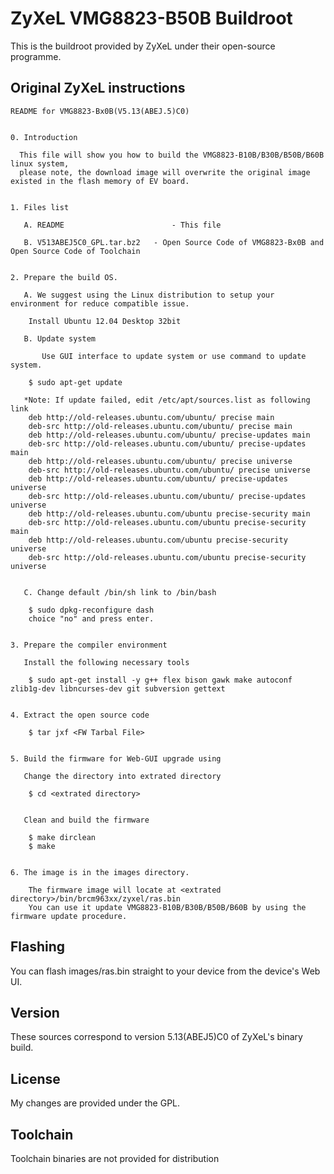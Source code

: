 # ZyXeL VMG8823-B50B Buildroot

This is the buildroot provided by ZyXeL under their open-source programme.

## Original ZyXeL instructions
```
README for VMG8823-Bx0B(V5.13(ABEJ.5)C0)


0. Introduction

  This file will show you how to build the VMG8823-B10B/B30B/B50B/B60B linux system,
  please note, the download image will overwrite the original image existed in the flash memory of EV board.


1. Files list

   A. README						- This file

   B. V513ABEJ5C0_GPL.tar.bz2	- Open Source Code of VMG8823-Bx0B and Open Source Code of Toolchain


2. Prepare the build OS.

   A. We suggest using the Linux distribution to setup your environment for reduce compatible issue.

	Install Ubuntu 12.04 Desktop 32bit

   B. Update system

       Use GUI interface to update system or use command to update system.

	$ sudo apt-get update
	
   *Note: If update failed, edit /etc/apt/sources.list as following link
	deb http://old-releases.ubuntu.com/ubuntu/ precise main
	deb-src http://old-releases.ubuntu.com/ubuntu/ precise main
	deb http://old-releases.ubuntu.com/ubuntu/ precise-updates main
	deb-src http://old-releases.ubuntu.com/ubuntu/ precise-updates main
	deb http://old-releases.ubuntu.com/ubuntu/ precise universe
	deb-src http://old-releases.ubuntu.com/ubuntu/ precise universe
	deb http://old-releases.ubuntu.com/ubuntu/ precise-updates universe
	deb-src http://old-releases.ubuntu.com/ubuntu/ precise-updates universe
	deb http://old-releases.ubuntu.com/ubuntu precise-security main
	deb-src http://old-releases.ubuntu.com/ubuntu precise-security main
	deb http://old-releases.ubuntu.com/ubuntu precise-security universe
	deb-src http://old-releases.ubuntu.com/ubuntu precise-security universe


   C. Change default /bin/sh link to /bin/bash

	$ sudo dpkg-reconfigure dash
	choice "no" and press enter.


3. Prepare the compiler environment

   Install the following necessary tools 

	$ sudo apt-get install -y g++ flex bison gawk make autoconf zlib1g-dev libncurses-dev git subversion gettext


4. Extract the open source code

	$ tar jxf <FW Tarbal File>


5. Build the firmware for Web-GUI upgrade using

   Change the directory into extrated directory

	$ cd <extrated directory>

	
   Clean and build the firmware

	$ make dirclean
	$ make


6. The image is in the images directory.

    The firmware image will locate at <extrated directory>/bin/brcm963xx/zyxel/ras.bin
    You can use it update VMG8823-B10B/B30B/B50B/B60B by using the firmware update procedure.

```

## Flashing

You can flash images/ras.bin straight to your device from the device's Web UI.

## Version

These sources correspond to version 5.13(ABEJ5)C0 of ZyXeL's binary build.

## License

My changes are provided under the GPL.

## Toolchain

Toolchain binaries are not provided for distribution
